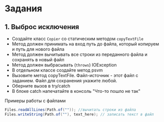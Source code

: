 # Задания
## 1. Выброс исключения
- Создайте класс `Copier` со статическим методом `copyTextFile`
- Метод должен принимать на вход путь до файла, который копируем и путь для нового файла
- Метод должен вычитывать все строки из переданного файла и сохранять в новый файл
- Метод должен выбрасывать (`throws`) IOException
- В отдельном классе создайте метод psvm
- Вызовите метод copyTextFile. Файл-источник - этот файл с заданием. Файл для сохранения укажите любой.
- Оберните вызов в try/catch
- В блоке catch напечатайте в консоль "Что-то пошло не так"

Примеры работы с файлами
```java
Files.readAllLines(Path.of("")); //вычитать строки из файла 
Files.writeString(Path.of(""), text_here); // записать текст в файл
```

